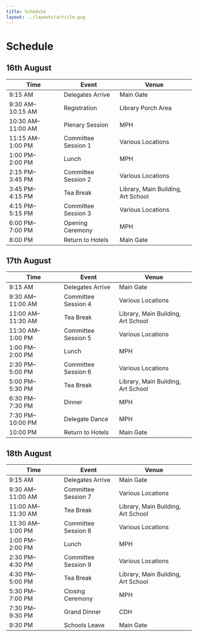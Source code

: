 ```yaml
---
title: Schedule
layout: ../layouts/article.pug
---
```


# Schedule

## 16th August

| Time              | Event | Venue |
|-------------------|-------|-------|
| 9:15&nbsp;AM | Delegates Arrive | Main Gate |
| 9:30&nbsp;AM–10:15&nbsp;AM | Registration | Library Porch Area |
| 10:30&nbsp;AM–11:00&nbsp;AM | Plenary Session | MPH |
| 11:15&nbsp;AM–1:00&nbsp;PM | Committee Session 1 | Various Locations |
| 1:00&nbsp;PM–2:00&nbsp;PM | Lunch | MPH |
| 2:15&nbsp;PM–3:45&nbsp;PM | Committee Session 2 | Various Locations |
| 3:45&nbsp;PM–4:15&nbsp;PM | Tea Break | Library, Main Building, Art School |
| 4:15&nbsp;PM–5:15&nbsp;PM | Committee Session 3 | Various Locations |
| 6:00&nbsp;PM–7:00&nbsp;PM | Opening Ceremony | MPH |
| 8:00&nbsp;PM | Return to Hotels | Main Gate |

## 17th August

| Time               | Event | Venue |
|------------------- |-------|-------|
| 9:15&nbsp;AM | Delegates Arrive | Main Gate |
| 9:30&nbsp;AM–11:00&nbsp;AM | Committee Session 4 | Various Locations |
| 11:00&nbsp;AM–11:30&nbsp;AM | Tea Break | Library, Main Building, Art School |
| 11:30&nbsp;AM–1:00&nbsp;PM | Committee Session 5 | Various Locations |
| 1:00&nbsp;PM–2:00&nbsp;PM | Lunch | MPH |
| 2:30&nbsp;PM–5:00&nbsp;PM | Committee Session 6 | Various Locations |
| 5:00&nbsp;PM–5:30&nbsp;PM | Tea Break | Library, Main Building, Art School |
| 6:30&nbsp;PM–7:30&nbsp;PM | Dinner | MPH |
| 7:30&nbsp;PM–10:00&nbsp;PM | Delegate Dance | MPH |
| 10:00&nbsp;PM | Return to Hotels | Main Gate |

## 18th August

| Time              | Event | Venue |
|-------------------|-------|-------|
| 9:15&nbsp;AM | Delegates Arrive | Main Gate |
| 9:30&nbsp;AM–11:00&nbsp;AM | Committee Session 7 | Various Locations |
| 11:00&nbsp;AM–11:30&nbsp;AM | Tea Break | Library, Main Building, Art School |
| 11:30&nbsp;AM–1:00&nbsp;PM | Committee Session 8 | Various Locations |
| 1:00&nbsp;PM–2:00&nbsp;PM | Lunch | MPH |
| 2:30&nbsp;PM–4:30&nbsp;PM | Committee Session 9 | Various Locations |
| 4:30&nbsp;PM–5:00&nbsp;PM | Tea Break | Library, Main Building, Art School |
| 5:30&nbsp;PM–7:00&nbsp;PM | Closing Ceremony | MPH |
| 7:30&nbsp;PM–9:30&nbsp;PM | Grand Dinner | CDH |
| 9:30&nbsp;PM | Schools Leave | Main Gate |
